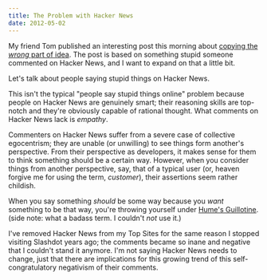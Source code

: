 ```yaml
---
title: The Problem with Hacker News
date: 2012-05-02
---
```


My friend Tom published an interesting post this morning about [copying the _wrong_ part of idea](http://tomcreighton.com/2012/05/cloning-the-ios-ecosystem/). The post is based on something stupid someone commented on Hacker News, and I want to expand on that a little bit.

Let's talk about people saying stupid things on Hacker News.

This isn't the typical "people say stupid things online" problem because people on Hacker News are genuinely smart; their reasoning skills are top-notch and they're obviously capable of rational thought. What comments on Hacker News lack is _empathy_.

Commenters on Hacker News suffer from a severe case of collective egocentrism; they are unable (or unwilling) to see things form another's perspective. From their perspective as developers, it makes sense for them to think something should be a certain way. However, when you consider things from another perspective, say, that of a typical user (or, heaven forgive me for using the term, _customer_), their assertions seem rather childish.

When you say something _should_ be some way because you _want_ something to be that way, you're throwing yourself under [Hume's Guillotine](http://en.wikipedia.org/wiki/Is%E2%80%93ought_problem). (side note: what a badass term. I couldn't _not_ use it.)

I've removed Hacker News from my Top Sites for the same reason I stopped visiting Slashdot years ago; the comments became so inane and negative that I couldn't stand it anymore. I'm not saying Hacker News needs to change, just that there are implications for this growing trend of this self-congratulatory negativism of their comments.
